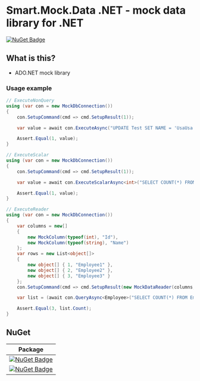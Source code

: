 # Smart.Mock.Data .NET - mock data library for .NET

[![NuGet Badge](https://buildstats.info/nuget/Usa.Smart.Mock.Data)](https://www.nuget.org/packages/Usa.Smart.Mock.Data/)

## What is this?

* ADO.NET mock library

### Usage example

```csharp
// ExecuteNonQuery
using (var con = new MockDbConnection())
{
    con.SetupCommand(cmd => cmd.SetupResult(1));

    var value = await con.ExecuteAsync("UPDATE Test SET NAME = 'UsaUsa' WHERE Id = 1234");

    Assert.Equal(1, value);
}
```

```csharp
// ExecuteScalar
using (var con = new MockDbConnection())
{
    con.SetupCommand(cmd => cmd.SetupResult(1));

    var value = await con.ExecuteScalarAsync<int>("SELECT COUNT(*) FROM Test");

    Assert.Equal(1, value);
}
```

```csharp
// ExecuteReader
using (var con = new MockDbConnection())
{
    var columns = new[]
    {
        new MockColumn(typeof(int), "Id"),
        new MockColumn(typeof(string), "Name")
    };
    var rows = new List<object[]>
    {
        new object[] { 1, "Employee1" },
        new object[] { 2, "Employee2" },
        new object[] { 3, "Employee3" }
    };
    con.SetupCommand(cmd => cmd.SetupResult(new MockDataReader(columns, rows)));

    var list = (await con.QueryAsync<Employee>("SELECT COUNT(*) FROM Employee")).ToList();

    Assert.Equal(3, list.Count);
}
```

## NuGet

| Package |
|---------------------|
| [![NuGet Badge](https://buildstats.info/nuget/Usa.Smart.Mock.Data)](https://www.nuget.org/packages/Usa.Smart.Mock.Data/) |
| [![NuGet Badge](https://buildstats.info/nuget/Usa.Smart.Mock.Data.SqlServer)](https://www.nuget.org/packages/Usa.Smart.Mock.Data.SqlServer/) |


